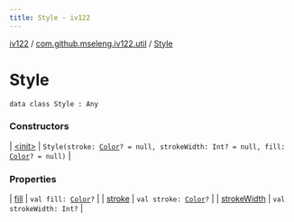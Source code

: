 ```yaml
---
title: Style - iv122
---
```


[iv122](../../index.md) / [com.github.mseleng.iv122.util](../index.md) / [Style](.)

# Style

`data class Style : Any`

### Constructors

| [&lt;init&gt;](-init-.md) | `Style(stroke: `[`Color`](http://docs.oracle.com/javase/6/docs/api/java/awt/Color.html)`? = null, strokeWidth: Int? = null, fill: `[`Color`](http://docs.oracle.com/javase/6/docs/api/java/awt/Color.html)`? = null)` |

### Properties

| [fill](fill.md) | `val fill: `[`Color`](http://docs.oracle.com/javase/6/docs/api/java/awt/Color.html)`?` |
| [stroke](stroke.md) | `val stroke: `[`Color`](http://docs.oracle.com/javase/6/docs/api/java/awt/Color.html)`?` |
| [strokeWidth](stroke-width.md) | `val strokeWidth: Int?` |

